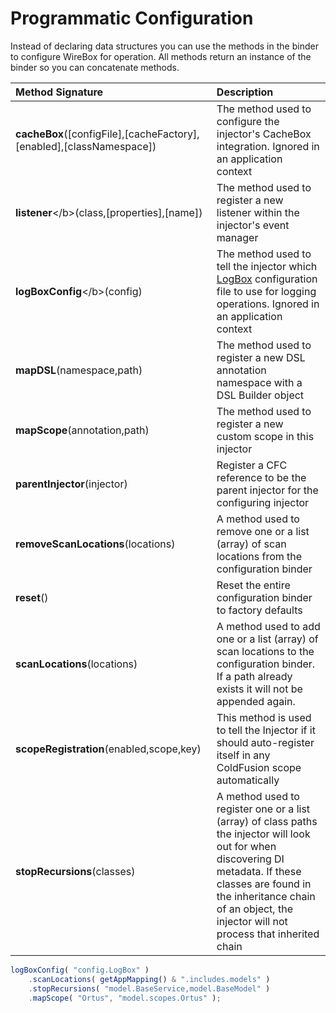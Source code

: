# Programmatic Configuration

Instead of declaring data structures you can use the methods in the binder to configure WireBox for operation. All methods return an instance of the binder so you can concatenate methods.

| Method Signature | Description |
| :--- | :--- |
| **cacheBox**\(\[configFile\],\[cacheFactory\],\[enabled\],\[classNamespace\]\) | The method used to configure the injector's CacheBox integration. Ignored in an application context |
| **listener**&lt;/b&gt;\(class,\[properties\],\[name\]\) | The method used to register a new listener within the injector's event manager |
| **logBoxConfig**&lt;/b&gt;\(config\) | The method used to tell the injector which [LogBox](https://github.com/ortus/wirebox-documentation/tree/b9a6ae3e91f7dcb74ec7e900e27243e19824cf27/mapping_dsl/wiki/LogBox.cfm) configuration file to use for logging operations. Ignored in an application context |
| **mapDSL**\(namespace,path\) | The method used to register a new DSL annotation namespace with a DSL Builder object |
| **mapScope**\(annotation,path\) | The method used to register a new custom scope in this injector |
| **parentInjector**\(injector\) | Register a CFC reference to be the parent injector for the configuring injector |
| **removeScanLocations**\(locations\) | A method used to remove one or a list \(array\) of scan locations from the configuration binder |
| **reset**\(\) | Reset the entire configuration binder to factory defaults |
| **scanLocations**\(locations\) | A method used to add one or a list \(array\) of scan locations to the configuration binder. If a path already exists it will not be appended again. |
| **scopeRegistration**\(enabled,scope,key\) | This method is used to tell the Injector if it should auto-register itself in any ColdFusion scope automatically |
| **stopRecursions**\(classes\) | A method used to register one or a list \(array\) of class paths the injector will look out for when discovering DI metadata. If these classes are found in the inheritance chain of an object, the injector will not process that inherited chain |

```javascript
logBoxConfig( "config.LogBox" )
    .scanLocations( getAppMapping() & ".includes.models" )
    .stopRecursions( "model.BaseService,model.BaseModel" )
    .mapScope( "Ortus", "model.scopes.Ortus" );
```

